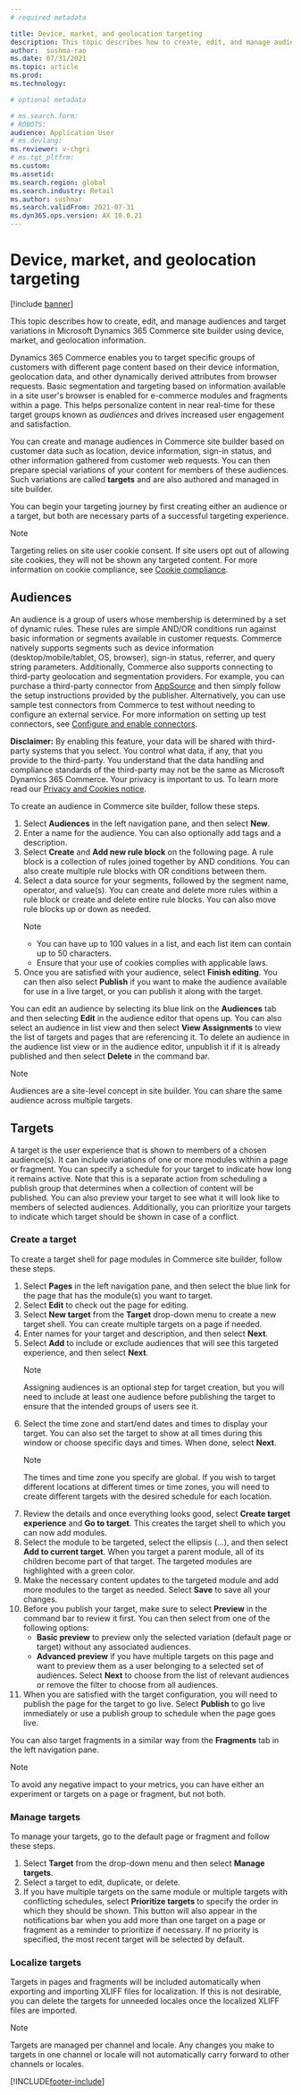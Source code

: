 ```yaml
---
# required metadata

title: Device, market, and geolocation targeting
description: This topic describes how to create, edit, and manage audiences and target variations in Microsoft Dynamics 365 Commerce site builder using device, market, and geolocation information.
author:  sushma-rao 
ms.date: 07/31/2021
ms.topic: article
ms.prod: 
ms.technology: 

# optional metadata

# ms.search.form: 
# ROBOTS: 
audience: Application User
# ms.devlang: 
ms.reviewer: v-chgri
# ms.tgt_pltfrm: 
ms.custom: 
ms.assetid: 
ms.search.region: global
ms.search.industry: Retail
ms.author: sushmar
ms.search.validFrom: 2021-07-31
ms.dyn365.ops.version: AX 10.0.21
---
```


# Device, market, and geolocation targeting

[!include [banner](includes/banner.md)]

This topic describes how to create, edit, and manage audiences and target variations in Microsoft Dynamics 365 Commerce site builder using device, market, and geolocation information. 

Dynamics 365 Commerce enables you to target specific groups of customers with different page content based on their device information, geolocation data, and other dynamically derived attributes from browser requests. Basic segmentation and targeting based on information available in a site user's browser is enabled for e-commerce modules and fragments within a page. This helps personalize content in near real-time for these target groups known as *audiences* and drives increased user engagement and satisfaction.

You can create and manage audiences in Commerce site builder based on customer data such as location, device information, sign-in status, and other information gathered from customer web requests. You can then prepare special variations of your content for members of these audiences. Such variations are called **targets** and are also authored and managed in site builder.

You can begin your targeting journey by first creating either an audience or a target, but both are necessary parts of a successful targeting experience.

> [!NOTE]
> Targeting relies on site user cookie consent. If site users opt out of allowing site cookies, they will not be shown any targeted content. For more information on cookie compliance, see [Cookie compliance](cookie-compliance.md).

## Audiences

An audience is a group of users whose membership is determined by a set of dynamic rules. These rules are simple AND/OR conditions run against basic information or segments available in customer requests. Commerce natively supports segments such as device information (desktop/mobile/tablet, OS, browser), sign-in status, referrer, and query string parameters. Additionally, Commerce also supports connecting to third-party geolocation and segmentation providers. For example, you can purchase a third-party connector from [AppSource](https://appsource.microsoft.com) and then simply follow the setup instructions provided by the publisher. Alternatively, you can use sample test connectors from Commerce to test without needing to configure an external service. For more information on setting up test connectors, see [Configure and enable connectors](e-commerce-extensibility/connectors.md). 

**Disclaimer:** By enabling this feature, your data will be shared with third-party systems that you select. You control what data, if any, that you provide to the third-party. You understand that the data handling and compliance standards of the third-party may not be the same as Microsoft Dynamics 365 Commerce. Your privacy is important to us. To learn more read our [Privacy and Cookies notice](https://privacy.microsoft.com/en-us/privacystatement).

To create an audience in Commerce site builder, follow these steps.

1. Select **Audiences** in the left navigation pane, and then select **New**.
1. Enter a name for the audience. You can also optionally add tags and a description. 
1. Select **Create** and **Add new rule block** on the following page. A rule block is a collection of rules joined together by AND conditions. You can also create multiple rule blocks with OR conditions between them.
1. Select a data source for your segments, followed by the segment name, operator, and value(s). You can create and delete more rules within a rule block or create and delete entire rule blocks. You can also move rule blocks up or down as needed.
    > [!NOTE]
    > - You can have up to 100 values in a list, and each list item can contain up to 50 characters.
    > - Ensure that your use of cookies complies with applicable laws.
1. Once you are satisfied with your audience, select **Finish editing**. You can then also select **Publish** if you want to make the audience available for use in a live target, or you can publish it along with the target.

You can edit an audience by selecting its blue link on the **Audiences** tab and then selecting **Edit** in the audience editor that opens up. You can also select an audience in list view and then select **View Assignments** to view the list of targets and pages that are referencing it. To delete an audience in the audience list view or in the audience editor, unpublish it if it is already published and then select **Delete** in the command bar.

> [!NOTE]
> Audiences are a site-level concept in site builder. You can share the same audience across multiple targets.

## Targets

A target is the user experience that is shown to members of a chosen audience(s). It can include variations of one or more modules within a page or fragment. You can specify a schedule for your target to indicate how long it remains active. Note that this is a separate action from scheduling a publish group that determines when a collection of content will be published. You can also preview your target to see what it will look like to members of selected audiences. Additionally, you can prioritize your targets to indicate which target should be shown in case of a conflict.

### Create a target

To create a target shell for page modules in Commerce site builder, follow these steps.

1. Select **Pages** in the left navigation pane, and then select the blue link for the page that has the module(s) you want to target.
1. Select **Edit** to check out the page for editing.
1. Select **New target** from the **Target** drop-down menu to create a new target shell. You can create multiple targets on a page if needed. 
1. Enter names for your target and description, and then select **Next**.
1. Select **Add** to include or exclude audiences that will see this targeted experience, and then select **Next**. 
    > [!NOTE]
    > Assigning audiences is an optional step for target creation, but you will need to include at least one audience before publishing the target to ensure that the intended groups of users see it.
1. Select the time zone and start/end dates and times to display your target. You can also set the target to show at all times during this window or choose specific days and times. When done, select **Next**. 
    > [!NOTE]
    > The times and time zone you specify are global. If you wish to target different locations at different times or time zones, you will need to create different targets with the desired schedule for each location.
1. Review the details and once everything looks good, select **Create target experience** and **Go to target**. This creates the target shell to which you can now add modules. 
1. Select the module to be targeted, select the ellipsis (...), and then select **Add to current target**. When you target a parent module, all of its children become part of that target. The targeted modules are highlighted with a green color.
1. Make the necessary content updates to the targeted module and add more modules to the target as needed. Select **Save** to save all your changes.
1. Before you publish your target, make sure to select **Preview** in the command bar to review it first. You can then select from one of the following options:
    - **Basic preview** to preview only the selected variation (default page or target) without any associated audiences.
    - **Advanced preview** if you have multiple targets on this page and want to preview them as a user belonging to a selected set of audiences. Select **Next** to choose from the list of relevant audiences or remove the filter to choose from all audiences.
1. When you are satisfied with the target configuration, you will need to publish the page for the target to go live. Select **Publish** to go live immediately or use a publish group to schedule when the page goes live.

You can also target fragments in a similar way from the **Fragments** tab in the left navigation pane.

> [!NOTE]
> To avoid any negative impact to your metrics, you can have either an experiment or targets on a page or fragment, but not both.

### Manage targets

To manage your targets, go to the default page or fragment and follow these steps.

1. Select **Target** from the drop-down menu and then select **Manage targets**.
1. Select a target to edit, duplicate, or delete.
1. If you have multiple targets on the same module or multiple targets with conflicting schedules, select **Prioritize targets** to specify the order in which they should be shown. This button will also appear in the notifications bar when you add more than one target on a page or fragment as a reminder to prioritize if necessary. If no priority is specified, the most recent target will be selected by default.

### Localize targets

Targets in pages and fragments will be included automatically when exporting and importing XLIFF files for localization. If this is not desirable, you can delete the targets for unneeded locales once the localized XLIFF files are imported. 

> [!NOTE]
> Targets are managed per channel and locale. Any changes you make to targets in one channel or locale will not automatically carry forward to other channels or locales.

[!INCLUDE[footer-include](../includes/footer-banner.md)]

